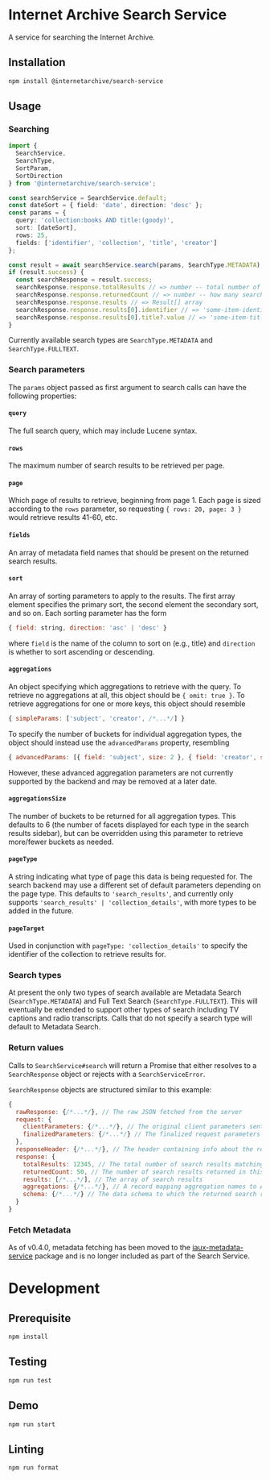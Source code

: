 # Internet Archive Search Service

A service for searching the Internet Archive.

## Installation
```bash
npm install @internetarchive/search-service
```

## Usage

### Searching
```ts
import {
  SearchService,
  SearchType,
  SortParam,
  SortDirection
} from '@internetarchive/search-service';

const searchService = SearchService.default;
const dateSort = { field: 'date', direction: 'desc' };
const params = {
  query: 'collection:books AND title:(goody)',
  sort: [dateSort],
  rows: 25,
  fields: ['identifier', 'collection', 'title', 'creator']
};

const result = await searchService.search(params, SearchType.METADATA);
if (result.success) {
  const searchResponse = result.success;
  searchResponse.response.totalResults // => number -- total number of search results available to fetch
  searchResponse.response.returnedCount // => number -- how many search results are included in this response
  searchResponse.response.results // => Result[] array
  searchResponse.response.results[0].identifier // => 'some-item-identifier'
  searchResponse.response.results[0].title?.value // => 'some-item-title', or possibly undefined if no title exists on the item
}
```

Currently available search types are `SearchType.METADATA` and `SearchType.FULLTEXT`.

### Search parameters

The `params` object passed as first argument to search calls can have the following properties:

#### `query`
The full search query, which may include Lucene syntax.

#### `rows`
The maximum number of search results to be retrieved per page.

#### `page`
Which page of results to retrieve, beginning from page 1.
Each page is sized according to the `rows` parameter, so requesting `{ rows: 20, page: 3 }`
would retrieve results 41-60, etc.

#### `fields`
An array of metadata field names that should be present on the returned search results.

#### `sort`
An array of sorting parameters to apply to the results.
The first array element specifies the primary sort, the second element the secondary sort, and so on.
Each sorting parameter has the form 
```js
{ field: string, direction: 'asc' | 'desc' }
```
where `field` is the name of the column to sort on (e.g., title) and `direction` is whether to sort ascending or descending.

#### `aggregations`
An object specifying which aggregations to retrieve with the query.
To retrieve no aggregations at all, this object should be `{ omit: true }`.
To retrieve aggregations for one or more keys, this object should resemble 
```js
{ simpleParams: ['subject', 'creator', /*...*/] }
```

To specify the number of buckets for individual aggregation types, the object
should instead use the `advancedParams` property, resembling
```js
{ advancedParams: [{ field: 'subject', size: 2 }, { field: 'creator', size: 4 }, /*...*/] }
```

However, these advanced aggregation parameters are not currently supported by the backend and may be removed at 
a later date.

#### `aggregationsSize`
The number of buckets to be returned for all aggregation types.
This defaults to 6 (the number of facets displayed for each type in the search results sidebar),
but can be overridden using this parameter to retrieve more/fewer buckets as needed.

#### `pageType`
A string indicating what type of page this data is being requested for. The search backend may
use a different set of default parameters depending on the page type. This defaults to
`'search_results'`, and currently only supports `'search_results' | 'collection_details'`, with
more types to be added in the future.

#### `pageTarget`
Used in conjunction with `pageType: 'collection_details'` to specify the identifier of the collection
to retrieve results for.

### Search types

At present the only two types of search available are Metadata Search (`SearchType.METADATA`) 
and Full Text Search (`SearchType.FULLTEXT`). This will eventually be extended to support other
types of search including TV captions and radio transcripts. Calls that do not specify a search
type will default to Metadata Search.

### Return values

Calls to `SearchService#search` will return a Promise that either resolves to a `SearchResponse`
object or rejects with a `SearchServiceError`.

`SearchResponse` objects are structured similar to this example:

```js
{
  rawResponse: {/*...*/}, // The raw JSON fetched from the server
  request: {
    clientParameters: {/*...*/}, // The original client parameters sent with the request
    finalizedParameters: {/*...*/} // The finalized request parameters as determined by the backend
  },
  responseHeader: {/*...*/}, // The header containing info about the response success/failure and processing time
  response: {
    totalResults: 12345, // The total number of search results matching the query
    returnedCount: 50, // The number of search results returned in this response
    results: [/*...*/], // The array of search results
    aggregations: {/*...*/}, // A record mapping aggregation names to Aggregation objects
    schema: {/*...*/} // The data schema to which the returned search results conform
  }
}
```

### Fetch Metadata

As of v0.4.0, metadata fetching has been moved to the 
[iaux-metadata-service](https://github.com/internetarchive/iaux-metadata-service) package
and is no longer included as part of the Search Service.

# Development

## Prerequisite
```bash
npm install
```

## Testing
```bash
npm run test
```

## Demo
```bash
npm run start
```

## Linting
```bash
npm run format
```
